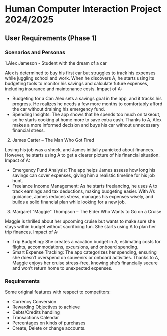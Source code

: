 # Human Computer Interaction Project 2024/2025

## User Requirements (Phase 1)

### Scenarios and Personas

1.Alex Jameson - Student with the dream of a car

Alex is determined to buy his first car but struggles to track his expenses while juggling school and work. When he 
discovers A, he starts using its budgeting tools to monitor his savings and calculate future expenses, including 
insurance and maintenance costs.
Impact of A:
- Budgeting for a Car: Alex sets a savings goal in the app, and it tracks his progress. He realizes he needs a few more 
months to comfortably afford the car without draining his emergency fund.
- Spending Insights: The app shows that he spends too much on takeout, so he starts cooking at home more to save 
extra cash.
Thanks to A, Alex makes a more informed decision and buys his car without unnecessary financial stress.

2. James Carter – The Man Who Got Fired
   
Losing his job was a shock, and James initially panicked about finances. However, he starts using A to get a clearer 
picture of his financial situation.
Impact of A:
- Emergency Fund Analysis: The app helps James assess how long his savings can cover expenses, giving him a 
realistic timeline for his job hunt.
- Freelance Income Management: As he starts freelancing, he uses A to track earnings and tax deductions, making 
budgeting easier.
With A’s guidance, James reduces stress, manages his expenses wisely, and builds a solid financial plan while looking 
for a new job.

3. Margaret "Maggie" Thompson – The Elder Who Wants to Go on a Cruise
   
Maggie is thrilled about her upcoming cruise but wants to make sure she stays within budget without sacrificing fun. 
She starts using A to plan her trip finances.
Impact of A:
- Trip Budgeting: She creates a vacation budget in A, estimating costs for flights, accommodations, excursions, and 
onboard spending.
- Smart Expense Tracking: The app categorizes her spending, ensuring she doesn’t overspend on souvenirs or 
onboard activities.
Thanks to A, Maggie enjoys her cruise stress-free, knowing she’s financially secure and won’t return home to 
unexpected expenses.

### Requirements

Some original features with respect to competitors:
- Currency Conversion
- Rewarding Objectives to achieve
- Debts/Credits handling
- Transactions Calendar 
- Percentages on kinds of purchases
- Create, Delete or change accounts.
